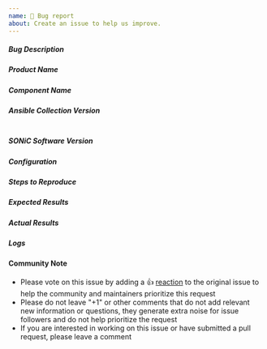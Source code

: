 ```yaml
---
name: 🐛 Bug report
about: Create an issue to help us improve.
---
```


##### Bug Description
<!--- Write a brief summary of the issue, including rationale and design decisions. -->


##### Product Name
<!--- Write the short name of the Product. -->
<!--- HINT: Dell Enterprise SONiC / SONiC-OS etc -->

##### Component Name
<!--- Write the short name of the module, plugin, task, or feature. -->
<!--- HINT: httpapi, cliconf, sonic_bgp, etc. -->

##### Ansible Collection Version
<!--- Paste verbatim output from "ansible-galaxy collection list dellemc.enterprise_sonic" -->
```paste below

```
##### SONiC Software Version
<!--- Enter the Product version. -->
<!--- HINT: first line of "show version" output -->

##### Configuration
<!--- Paste verbatim output from ansible-config dump "--only-changed" -->
<!--- HINT: ansible-config dump "--only-changed" -->


##### Steps to Reproduce
<!--- Provide exact steps on how to reproduce the issue, using a minimal test case. -->


##### Expected Results
<!--- Describe the expected behavior after running the steps. -->


##### Actual Results
<!--- Describe the actual or unexpected outcome. If possible, run with extra 
verbosity (`-vvvv`). -->

##### Logs



#### Community Note

* Please vote on this issue by adding a 👍 [reaction](https://blog.github.com/2016-03-10-add-reactions-to-pull-requests-issues-and-comments/) 
  to the original issue to help the community and maintainers prioritize this request
* Please do not leave "+1" or other comments that do not add relevant new information or questions, 
  they generate extra noise for issue followers and do not help prioritize the request
* If you are interested in working on this issue or have submitted a pull request, please leave a comment